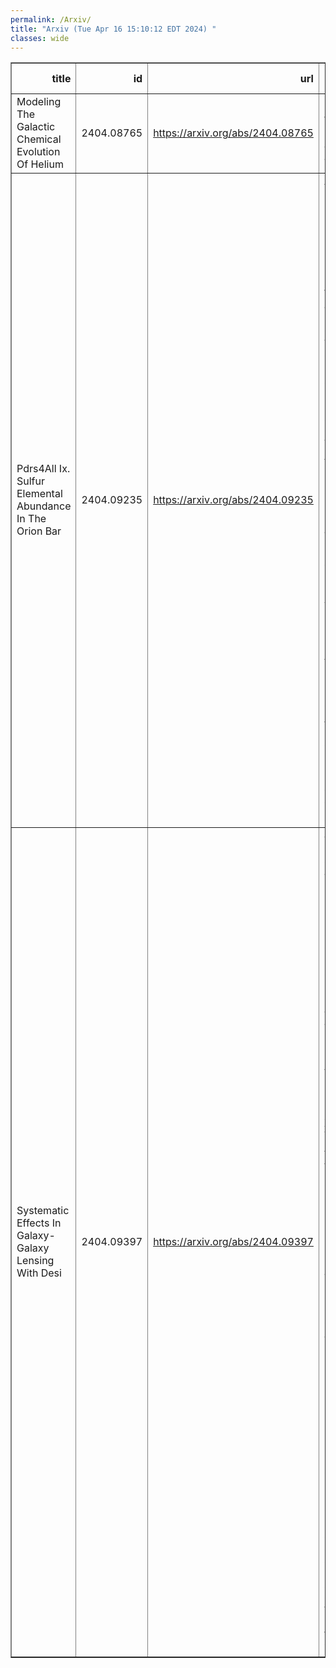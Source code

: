```yaml
---
permalink: /Arxiv/
title: "Arxiv (Tue Apr 16 15:10:12 EDT 2024) "
classes: wide
---
```

<table border="1" class="dataframe">
  <thead>
    <tr style="text-align: right;">
      <th>title</th>
      <th>id</th>
      <th>url</th>
      <th>authors</th>
      <th>Local Authors</th>
    </tr>
  </thead>
  <tbody>
    <tr>
      <td>Modeling The Galactic Chemical Evolution Of Helium</td>
      <td>2404.08765</td>
      <td><a href="https://arxiv.org/abs/2404.08765" target="_blank">https://arxiv.org/abs/2404.08765</a></td>
      <td>Miqaela K. Weller, David H. Weinberg, James W. Johnson</td>
      <td>David Weinberg, Miqaela Weller</td>
    </tr>
    <tr>
      <td>Pdrs4All Ix. Sulfur Elemental Abundance In The Orion Bar</td>
      <td>2404.09235</td>
      <td><a href="https://arxiv.org/abs/2404.09235" target="_blank">https://arxiv.org/abs/2404.09235</a></td>
      <td>Asunción Fuente, Evelyne Roueff, Franck Le Petit, Jacques Le Bourlot, Emeric Bron, Mark G. Wolfire, James F. Babb, Pei-Gen Yan, Takashi Onaka, John H. Black, Ilane Schroetter, Dries Van De Putte, Ameek Sidhu, Amélie Canin, Boris Trahin, Felipe Alarcón, Ryan Chown, Olga Kannavou, Olivier Berné, Emilie Habart, Els Peeters, Javier R. Goicoechea, Marion Zannese, Raphael Meshaka, Yoko Okada, Markus Röllig, Romane Le Gal, Dinalva A. Sales, Maria Elisabetta Palumbo, Giuseppe Antonio Baratta, Suzanne C. Madden, Naslim Neelamkodan, Ziwei E. Zhang, P. C. Stancil</td>
      <td>Ryan Chown</td>
    </tr>
    <tr>
      <td>Systematic Effects In Galaxy-Galaxy Lensing With Desi</td>
      <td>2404.09397</td>
      <td><a href="https://arxiv.org/abs/2404.09397" target="_blank">https://arxiv.org/abs/2404.09397</a></td>
      <td>J. U. Lange, C. Blake, C. Saulder, N. Jeffrey, J. Derose, G. Beltz-Mohrmann, N. Emas, C. Garcia-Quintero, B. Hadzhiyska, S. Heydenreich, M. Ishak, S. Joudaki, E. Jullo, A. Krolewski, A. Leauthaud, L. Medina-Varela, A. Porredon, G. Rossi, R. Ruggeri, E. Xhakaj, S. Yuan, J. Aguilar, S. Ahlen, D. Brooks, T. Claybaugh, A. De La Macorra, P. Doel, K. Fanning, S. Ferraro, A. Font-Ribera, J. E. Forero-Romero, E. Gaztañaga, S. Gontcho A Gontcho, S. Juneau, R. Kehoe, T. Kisner, A. Kremin, M. Landriau, M. E. Levi, M. Manera, R. Miquel, J. Moustakas, E. Mueller, A. D. Myers, J. Nie, G. Niz, N. Palanque-Delabrouille, C. Poppett, M. Rezaie, E. Sanchez, M. Schubnell, H. Seo, J. Silber, D. Sprayberry, G. Tarlé, M. Vargas-Magaña, R. H. Wechsler, Z. Zhou, H. Zou</td>
      <td>Kevin Fanning</td>
    </tr>
  </tbody>
</table>